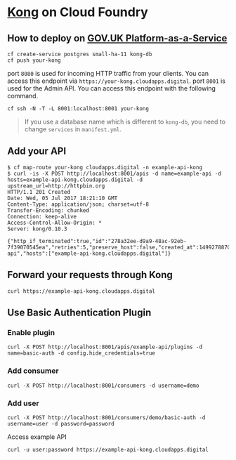 # [Kong](https://getkong.org/) on Cloud Foundry


## How to deploy on [GOV.UK Platform-as-a-Service](https://www.cloud.service.gov.uk)

```
cf create-service postgres small-ha-11 kong-db
cf push your-kong
```

port `8080` is used for incoming HTTP traffic from your clients. You can access this endpoint via `https://your-kong.cloudapps.digital`.
port `8001` is used for the Admin API. You can access this endpoint with the following command.

```
cf ssh -N -T -L 8001:localhost:8001 your-kong
```

> If you use a database name which is different to `kong-db`, you need to change `services` in `manifest.yml`.


## Add your API

```
$ cf map-route your-kong cloudapps.digital -n example-api-kong
$ curl -is -X POST http://localhost:8001/apis -d name=example-api -d hosts=example-api-kong.cloudapps.digital -d upstream_url=http://httpbin.org 
HTTP/1.1 201 Created
Date: Wed, 05 Jul 2017 18:21:10 GMT
Content-Type: application/json; charset=utf-8
Transfer-Encoding: chunked
Connection: keep-alive
Access-Control-Allow-Origin: *
Server: kong/0.10.3

{"http_if_terminated":true,"id":"278a32ee-d9a9-48ac-92eb-7f39070545ea","retries":5,"preserve_host":false,"created_at":1499278870000,"upstream_connect_timeout":60000,"upstream_url":"http:\/\/httpbin.org","upstream_read_timeout":60000,"https_only":false,"upstream_send_timeout":60000,"strip_uri":true,"name":"example-api","hosts":["example-api-kong.cloudapps.digital"]}
```

## Forward your requests through Kong

```
curl https://example-api-kong.cloudapps.digital
```

## Use Basic Authentication Plugin

### Enable plugin

```
curl -X POST http://localhost:8001/apis/example-api/plugins -d name=basic-auth -d config.hide_credentials=true
```

### Add consumer

```
curl -X POST http://localhost:8001/consumers -d username=demo
```

### Add user

```
curl -X POST http://localhost:8001/consumers/demo/basic-auth -d username=user -d password=password
```

Access example API

```
curl -u user:password https://example-api-kong.cloudapps.digital
```

